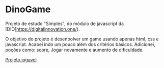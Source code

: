 # DinoGame
Projeto de estudo "Simples", do módulo de javascript da [DIO]https://digitalinnovation.one/).

O objetivo do projeto é desenbolver um game usando apenas html, css e javascript.
Acabei indo um pouco além dos critérios básicos. Adicionei, poções como: score, Jogar novamente e aumento de dificuldade.
 
[Projeto jogavel](https://dinossaur.netlify.app)
